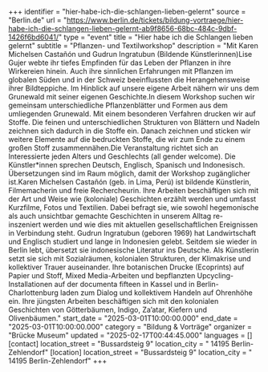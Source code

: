 +++
identifier = "hier-habe-ich-die-schlangen-lieben-gelernt"
source = "Berlin.de"
url = "https://www.berlin.de/tickets/bildung-vortraege/hier-habe-ich-die-schlangen-lieben-gelernt-ab9f8656-68bc-484c-9dbf-1426f6bd6041/"
type = "event"
title = "Hier habe ich die Schlangen lieben gelernt"
subtitle = "Pflanzen- und Textilworkshop"
description = "Mit Karen Michelsen Castañón und Gudrun Ingratubun (Bildende Künstlerinnen)Lise Gujer webte ihr tiefes Empfinden für das Leben der Pflanzen in ihre Wirkereien hinein. Auch ihre sinnlichen Erfahrungen mit Pflanzen im globalen Süden und in der Schweiz beeinflussten die Herangehensweise ihrer Bildteppiche. Im Hinblick auf unsere eigene Arbeit nähern wir uns dem Grunewald mit seiner eigenen Geschichte.In diesem Workshop suchen wir gemeinsam unterschiedliche Pflanzenblätter und Formen aus dem umliegenden Grunewald. Mit einem besonderen Verfahren drucken wir auf Stoffe. Die feinen und unterschiedlichen Strukturen von Blättern und Nadeln zeichnen sich dadurch in die Stoffe ein. Danach zeichnen und sticken wir weitere Elemente auf die bedruckten Stoffe, die wir zum Ende zu einem großen Stoff zusammennähen.Die Veranstaltung richtet sich an Interessierte jeden Alters und Geschlechts (all gender welcome). Die Künstler*innen sprechen Deutsch, Englisch, Spanisch und Indonesisch. Übersetzungen sind im Raum möglich, damit der Workshop zugänglicher ist.Karen Michelsen Castañón (geb. in Lima, Perú) ist bildende Künstlerin, Filmemacherin und freie Rechercheurin. Ihre Arbeiten beschäftigen sich mit der Art und Weise wie (koloniale) Geschichten erzählt werden und umfasst Kurzfilme, Fotos und Textilien. Dabei befragt sie, wie sowohl hegemonische als auch unsichtbar gemachte Geschichten in unserem Alltag re-inszeniert werden und wie dies mit aktuellen gesellschaftlichen Ereignissen in Verbindung steht. Gudrun Ingratubun (geboren 1969) hat Landwirtschaft und Englisch studiert und lange in Indonesien gelebt. Seitdem sie wieder in Berlin lebt, übersetzt sie indonesische Literatur ins Deutsche. Als Künstlerin setzt sie sich mit Sozialräumen, kolonialen Strukturen, der Klimakrise und kollektiver Trauer auseinander. Ihre botanischen Drucke (Ecoprints) auf Papier und Stoff, Mixed Media-Arbeiten und bepflanzten Upcycling-Installationen auf der documenta fifteen in Kassel und in Berlin-Charlottenburg laden zum Dialog und kollektivem Handeln auf Ohrenhöhe ein. Ihre jüngsten Arbeiten beschäftigen sich mit den kolonialen Geschichten von Götterbäumen, Indigo, Za’atar, Kiefern und Olivenbäumen."
start_date = "2025-03-01T10:00:00.000"
end_date = "2025-03-01T10:00:00.000"
category = "Bildung & Vorträge"
organizer = "Brücke Museum"
updated = "2025-02-17T00:44:45.000"
languages = []
[contact]
location_street = "Bussardsteig 9"
location_city = " 14195 Berlin-Zehlendorf"
[location]
location_street = "Bussardsteig 9"
location_city = " 14195 Berlin-Zehlendorf"
+++